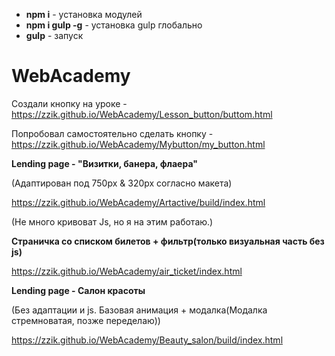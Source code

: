 - **npm i** - установка модулей
- **npm i gulp -g** - установка gulp глобально
- **gulp** - запуск

# WebAcademy

Создали кнопку на уроке - https://zzik.github.io/WebAcademy/Lesson_button/buttom.html

Попробовал самостоятельно сделать кнопку - https://zzik.github.io/WebAcademy/Mybutton/my_button.html

**Lending page - "Визитки, банера, флаера"**

(Адаптирован под 750px & 320px согласно макета)

https://zzik.github.io/WebAcademy/Artactive/build/index.html

(Не много кривоват Js, но я на  этим работаю.)

**Страничка со списком билетов + фильтр(только визуальная часть без js)**

https://zzik.github.io/WebAcademy/air_ticket/index.html

**Lending page - Салон красоты**

(Без адаптации и js. Базовая анимация + модалка(Модалка стремноватая, позже переделаю))

https://zzik.github.io/WebAcademy/Beauty_salon/build/index.html
